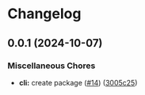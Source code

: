 # Changelog

## 0.0.1 (2024-10-07)


### Miscellaneous Chores

* **cli:** create package ([#14](https://github.com/treyturner/ts-artifacts/issues/14)) ([3005c25](https://github.com/treyturner/ts-artifacts/commit/3005c2553397aebb78a346de179d4b7bc08e57eb))
